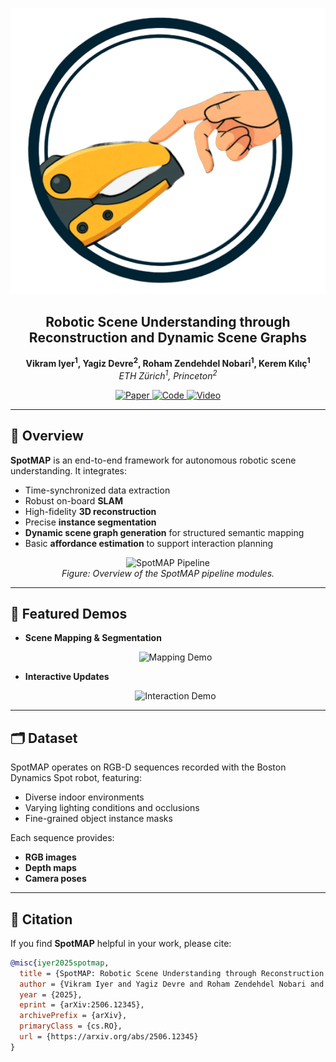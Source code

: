 # <p align="center">
  <img src="images/spotmap_logo.png" alt="SpotMAP Logo">
</p>

<h2 align="center">
  Robotic Scene Understanding through Reconstruction and Dynamic Scene Graphs
</h2>

<p align="center">
  <strong>Vikram Iyer<sup>1</sup>, Yagiz Devre<sup>2</sup>, Roham Zendehdel Nobari<sup>1</sup>, Kerem Kılıç<sup>1</sup></strong><br>
  <em>ETH Zürich<sup>1</sup>, Princeton<sup>2</sup></em>
</p>

<p align="center">
  <a href="https://arxiv.org/abs/2506.12345">
    <img src="https://img.shields.io/badge/Paper-arXiv-red?style=for-the-badge&logo=arxiv" alt="Paper">
  </a>
  <a href="https://github.com/your_repo_link">
    <img src="https://img.shields.io/badge/Code-GitHub-black?style=for-the-badge&logo=github" alt="Code">
  </a>
  <a href="https://your_video_link">
    <img src="https://img.shields.io/badge/Video-Demo-yellow?style=for-the-badge&logo=youtube" alt="Video">
  </a>
</p>

---

## 📌 Overview

**SpotMAP** is an end-to-end framework for autonomous robotic scene understanding. It integrates:

- Time-synchronized data extraction
- Robust on-board **SLAM**
- High-fidelity **3D reconstruction**
- Precise **instance segmentation**
- **Dynamic scene graph generation** for structured semantic mapping
- Basic **affordance estimation** to support interaction planning

<p align="center">
  <img src="images/pipeline_overview.png" alt="SpotMAP Pipeline" width="800"/>
  <br>
  <em>Figure: Overview of the SpotMAP pipeline modules.</em>
</p>

---

## 🎥 Featured Demos

- **Scene Mapping & Segmentation**

  <p align="center">
    <img src="images/mapping_demo.gif" alt="Mapping Demo" width="600"/>
  </p>

- **Interactive Updates**

  <p align="center">
    <img src="images/interaction_demo.gif" alt="Interaction Demo" width="600"/>
  </p>

---

## 🗂️ Dataset

SpotMAP operates on RGB-D sequences recorded with the Boston Dynamics Spot robot, featuring:

- Diverse indoor environments
- Varying lighting conditions and occlusions
- Fine-grained object instance masks

Each sequence provides:

- **RGB images**
- **Depth maps**
- **Camera poses**

---

## 📄 Citation

If you find **SpotMAP** helpful in your work, please cite:

```bibtex
@misc{iyer2025spotmap,
  title = {SpotMAP: Robotic Scene Understanding through Reconstruction and Dynamic Scene Graphs},
  author = {Vikram Iyer and Yagiz Devre and Roham Zendehdel Nobari and Kerem Kılıç},
  year = {2025},
  eprint = {arXiv:2506.12345},
  archivePrefix = {arXiv},
  primaryClass = {cs.RO},
  url = {https://arxiv.org/abs/2506.12345}
}

